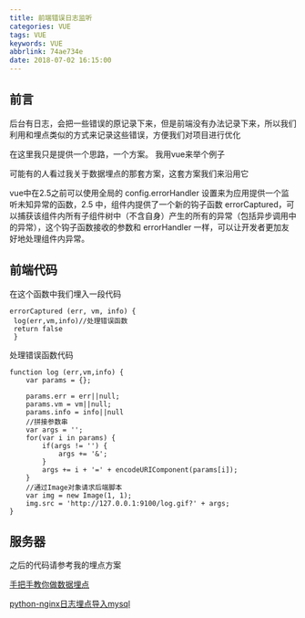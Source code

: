 ```yaml
---
title: 前端错误日志监听
categories: VUE
tags: VUE
keywords: VUE
abbrlink: 74ae734e
date: 2018-07-02 16:15:00
---
```

## 前言

后台有日志，会把一些错误的原记录下来，但是前端没有办法记录下来，所以我们利用和埋点类似的方式来记录这些错误，方便我们对项目进行优化

在这里我只是提供一个思路，一个方案。
我用vue来举个例子

可能有的人看过我关于数据埋点的那套方案，这套方案我们来沿用它

vue中在2.5之前可以使用全局的 config.errorHandler 设置来为应用提供一个监听未知异常的函数，2.5 中，组件内提供了一个新的钩子函数 errorCaptured，可以捕获该组件内所有子组件树中（不含自身）产生的所有的异常（包括异步调用中的异常），这个钩子函数接收的参数和 errorHandler 一样，可以让开发者更加友好地处理组件内异常。

## 前端代码

在这个函数中我们埋入一段代码

```
errorCaptured (err, vm, info) { 
 log(err,vm,info)//处理错误函数
 return false
 }

```
处理错误函数代码
```
function log (err,vm,info) {
    var params = {};
    
    params.err = err||null;
    params.vm = vm||null;
    params.info = info||null
    //拼接参数串
    var args = '';
    for(var i in params) {
        if(args != '') {
            args += '&';
        }
        args += i + '=' + encodeURIComponent(params[i]);
    }
    //通过Image对象请求后端脚本
    var img = new Image(1, 1);
    img.src = 'http://127.0.0.1:9100/log.gif?' + args;
}

```

## 服务器

之后的代码请参考我的埋点方案

[手把手教你做数据埋点](https://hughendman.github.io/post/19e24b69.html)


[python-nginx日志埋点导入mysql](https://hughendman.github.io/post/dccb0cee.html)
